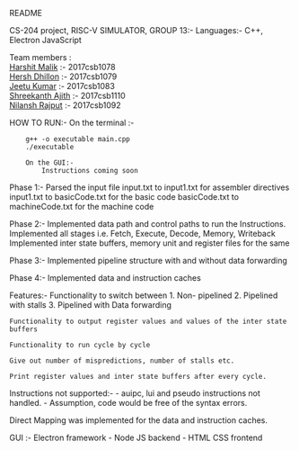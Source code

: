 README

CS-204 project, RISC-V SIMULATOR, GROUP 13:-
Languages:- C++, Electron JavaScript 

Team members : <br/>
            [Harshit Malik](https://github.com/HarshitMalik)   :- 2017csb1078 <br/>
            [Hersh Dhillon](https://github.com/hershd23)    :- 2017csb1079 <br/>
            [Jeetu Kumar](https://github.com/i-am-g2)      :- 2017csb1083 <br/>
            [Shreekanth Ajith](https://github.com/RedocDracula) :- 2017csb1110 <br/>
            [Nilansh Rajput](https://github.com/Nilanshrajput)   :- 2017csb1092 <br/>


HOW TO RUN:-
        On the terminal :-

        g++ -o executable main.cpp
        ./executable

        On the GUI:-
            Instructions coming soon

Phase 1:-
Parsed the input file
                input.txt to input1.txt for assembler directives
                input1.txt to basicCode.txt for the basic code 
                basicCode.txt to machineCode.txt for the machine code

Phase 2:-
Implemented data path and control paths to run the Instructions.
Implemented all stages i.e. Fetch, Execute, Decode, Memory, Writeback
Implemented inter state buffers, memory unit and register files for the same

Phase 3:-
Implemented pipeline structure with and without data forwarding

Phase 4:-
Implemented data and instruction caches

Features:-
    Functionality to switch between 
        1. Non- pipelined
        2. Pipelined with stalls
        3. Pipelined with Data forwarding
    
    Functionality to output register values and values of the inter state buffers

    Functionality to run cycle by cycle

    Give out number of mispredictions, number of stalls etc.

    Print register values and inter state buffers after every cycle.

Instructions not supported:-
    - auipc, lui and pseudo instructions not handled.
    - Assumption, code would be free of the syntax errors.

Direct Mapping was implemented for the data and instruction caches.

GUI :- Electron framework
            - Node JS backend
            - HTML CSS frontend
